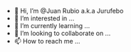 - 👋 Hi, I’m @Juan Rubio a.k.a Jurufebo
- 👀 I’m interested in ...
- 🌱 I’m currently learning ...
- 💞️ I’m looking to collaborate on ...
- 📫 How to reach me ...

<!---
Jurufebo/Jurufebo is a ✨ special ✨ repository because its `README.md` (this file) appears on your GitHub profile.
You can click the Preview link to take a look at your changes.
--->
